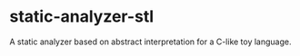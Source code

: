 # static-analyzer-stl
A static analyzer based on abstract interpretation for a C-like toy language.
